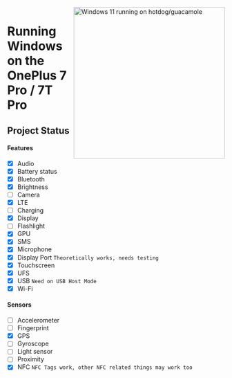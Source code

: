 <img align="right" src="https://github.com/n00b69/woa-op7/blob/main/op7.png" width="350" alt="Windows 11 running on hotdog/guacamole">

# Running Windows on the OnePlus 7 Pro / 7T Pro

## Project Status

#### Features
- [X] Audio 
- [X] Battery status
- [x] Bluetooth
- [x] Brightness 
- [ ] Camera
- [x] LTE
- [ ] Charging
- [x] Display
- [ ] Flashlight
- [x] GPU
- [x] SMS
- [x] Microphone
- [x] Display Port ```Theoretically works, needs testing```
- [x] Touchscreen 
- [x] UFS
- [x] USB ```Need on USB Host Mode```
- [x] Wi-Fi

#### Sensors
- [ ] Accelerometer
- [ ] Fingerprint
- [X] GPS
- [ ] Gyroscope
- [ ] Light sensor
- [ ] Proximity
- [X] NFC ```NFC Tags work, other NFC related things may work too```
